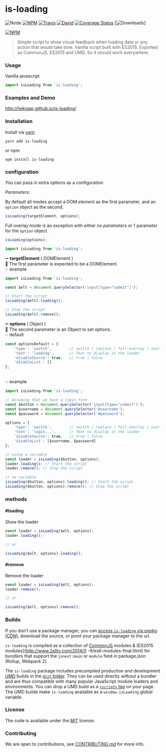 # is-loading

![Node](https://img.shields.io/node/v/is-loading.svg?style=flat-square)
[![NPM](https://img.shields.io/npm/v/is-loading.svg?style=flat-square)](https://www.npmjs.com/package/is-loading)
[![Travis](https://img.shields.io/travis/hekigan/is-loading/master.svg?style=flat-square)](https://travis-ci.org/hekigan/is-loading)
[![David](https://img.shields.io/david/hekigan/is-loading.svg?style=flat-square)](https://david-dm.org/hekigan/is-loading)
[![Coverage Status](https://img.shields.io/coveralls/hekigan/is-loading.svg?style=flat-square)](https://coveralls.io/github/hekigan/is-loading)
[![Downloads](https://img.shields.io/npm/dm/is-loading.svg)]

[![NPM](https://nodei.co/npm/is-loading.png?downloads=true&downloadRank=true&stars=true)](https://nodei.co/npm/is-loading/)

> Simple script to show visual feedback when loading data or any action that would take time.
> Vanilla script built with ES2015.
> Exported as CommonJS, ES2015 and UMD. So it should work everywhere.

### Usage

Vanilla javascript

```js
import isLoading from 'is-loading';

```

### Examples and Demo

http://hekigan.github.io/is-loading/

### Installation

Install via [yarn](https://github.com/yarnpkg/yarn)

	yarn add is-loading

or npm

	npm install is-loading


### configuration

You can pass in extra options as a configuration

*Parameters:*

By default all modes accept a DOM element as the first parameter, and an `option` object as the second.

```js
isLoading(targetElement, options);
```

Full overlay mode is an exception with either *no parameters* or 1 parameter for the `option` object.

```js
isLoading(options);
```

```js
import isLoading from 'is-loading';
```

➖ **targetElement** ( DOMElement )
<br/> 📝 The first parameter is expected to be a DOMElement.
<br/> 💡 example

```js
import isLoading from 'is-loading';

const $elt = document.querySelector('input[type="submit"]');

// Start the script
isLoading($elt).loading();

// Stop the script
isLoading($elt).remove();
```
➖ **options** ( Object )
<br/> 📝 The second parameter is an Object to set options.
<br/> 💡 default
```js
const optionsDefault = {
    'type': 'switch',        // switch | replace | full-overlay | overlay
    'text': 'loading',       // Text to display in the loader
    'disableSource': true,   // true | false
    'disableList': []
};
```
<br/> 💡 example

```js
import isLoading from 'is-loading';

// Assuming that we have a login form
const $button = document.querySelector('input[type="submit"]');
const $username = document.querySelector('#username');
const $password = document.querySelector('#password');

options = {
    'type': 'switch',        // switch | replace | full-overlay | overlay
    'text': 'login...',      // Text to display in the loader
    'disableSource': true,   // true | false
    'disableList': [$username, $password]
};

// using a variable
const loader = isLoading($button, options);
loader.loading(); // Start the script
loader.remove(); // Stop the script

// no variable
isLoading($button, options).loading(); // Start the script
isLoading($button, options).remove(); // Stop the script
```

### methods

#### #loading

Show the loader

```js
const loader = isLoading($elt, options);
loader.loading();

// or

isLoading($elt, options).loading();
```

#### #remove

Remove the loader

```js
const loader = isLoading($elt, options);
loader.remove();

// or

isLoading($elt, options).remove();
```

### Builds

If you don't use a package manager, you can [access `is-loading` via unpkg (CDN)](https://unpkg.com/is-loading/), download the source, or point your package manager to the url.

`is-loading` is compiled as a collection of [CommonJS](http://webpack.github.io/docs/commonjs.html) modules & [ES2015 modules](http://www.2ality.com/2014/0
  -9/es6-modules-final.html) for bundlers that support the `jsnext:main` or `module` field in package.json (Rollup, Webpack 2)

The `is-loading` package includes precompiled production and development [UMD](https://github.com/umdjs/umd) builds in the [`dist` folder](https://unpkg.com/is-loading/dist/). They can be used directly without a bundler and are thus compatible with many popular JavaScript module loaders and environments. You can drop a UMD build as a [`<script>` tag](https://unpkg.com/is-loading) on your page. The UMD builds make `is-loading` available as a `window.isLoading` global variable.

### License

The code is available under the [MIT](LICENSE) license.

### Contributing

We are open to contributions, see [CONTRIBUTING.md](CONTRIBUTING.md) for more info.
